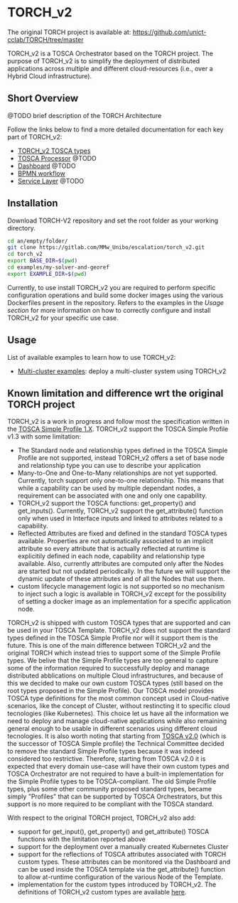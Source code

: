 # TORCH_v2

The original TORCH project is available at: https://github.com/unict-cclab/TORCH/tree/master

TORCH_v2 is a TOSCA Orchestrator based on the TORCH project. The purpose of TORCH_v2 is to simplify the deployment of distributed applications across multiple and different cloud-resources (i.e., over a Hybrid Cloud infrastructure). 

 
## Short Overview

@TODO brief description of the TORCH Architecture

Follow the links below to find a more detailed documentation for each key part of TORCH_v2:
- [TORCH_v2 TOSCA types](doc/TOSCA-torch-model/torch-model-index.md)
- [TOSCA Processor]() @TODO
- [Dashboard]() @TODO
- [BPMN workflow](doc/bpmn-plans/BPMN-doc-index.md) 
- [Service Layer]() @TODO 

## Installation

Download TORCH-V2 repository and set the root folder as your working directory.
```bash
cd an/empty/folder/
git clone https://gitlab.com/MMw_Unibo/escalation/torch_v2.git
cd torch_v2
export BASE_DIR=$(pwd)
cd examples/my-solver-and-georef
export EXAMPLE_DIR=$(pwd)
```
Currently, to use install TORCH_v2 you are required to perform specific configuration operations and build some docker images using the various Dockerfiles present in the repository. Refers to the examples in the *Usage section* for more information on how to correctly configure and install TORCH_v2 for your specific use case.

## Usage
List of available examples to learn how to use TORCH_v2:
  
- [Multi-cluster examples](examples/RVRPTW-and-compactor/pipeline.md): deploy a multi-cluster system using TORCH_v2

## Known limitation and difference wrt the original TORCH project
TORCH_v2 is a work in progress and follow most the specification written in the [TOSCA Simple Profile 1.X](https://docs.oasis-open.org/tosca/TOSCA-Simple-Profile-YAML/v1.3/TOSCA-Simple-Profile-YAML-v1.3.html). TORCH_v2 support the TOSCA Simple Profile v1.3 with some limitation:
- The Standard node and relationship types defined in the TOSCA Simple Profile are not supported, instead TORCH_v2 offers a set of base node and relationship type you can use to describe your application
- Many-to-One and One-to-Many relationships are not yet supported. Currently, torch support only one-to-one relationship. This means that while a capability can be used by multiple dependant nodes, a requirement can be associated with one and only one capability.
- TORCH_v2 support the TOSCA functions: get_property() and get_inputs(). Currently, TORCH_v2 support the get_attribute() function only when used in Interface inputs and linked to attributes related to a capability.
- Reflected Attributes are fixed and defined in the standard TOSCA types available. Properties are not automatically associated to an implicit attribute so every attribute that is actually reflected at runtime is explicitily defined in each node, capability and relationship type available. Also, currently attributes are computed only after the Nodes are started but not updated periodically. In the future we will support the dynamic update of these attributes and of all the Nodes that use them.
- custom lifecycle management logic is not supported so no mechanism to inject such a logic is available in TORCH_v2 except for the possibility of setting a docker image as an implementation for a specific application node.

TORCH_v2 is shipped with custom TOSCA types that are supported and can be used in your TOSCA Template. TORCH_v2 does not support the standard types defined in the TOSCA Simple Profile nor will it support them is the future. This is one of the main difference between TORCH_v2 and the original TORCH which instead tries to support some of the Simple Profile types. We belive that the Simple Profile types are too general to capture some of the information required to successfully deploy and manage distributed abblications on multiple Cloud infrastructures, and because of this we decided to make our own custom TOSCA types (still based on the root types proposed in the Simple Profile). Our TOSCA model provides TOSCA type definitions for the most common concept used in Cloud-native scenarios, like the concept of Cluster, without restincting it to specific cloud tecnologies (like Kubernetes). This choice let us have all the information we need to deploy and manage cloud-native applications while also remaining general enough to be usable in different scenarios using different cloud tecnologies. It is also worth noting that starting from [TOSCA v2.0](https://docs.oasis-open.org/tosca/TOSCA/v2.0/TOSCA-v2.0.html) (which is the successor of TOSCA Simple profile) the Technical Committee decided to remove the standard Simple Profile types because it was indeed considered too restrictive. Therefore, starting from TOSCA v2.0 it is expected that every domain use-case will have their own custom types and TOSCA Orchestrator are not required to have a built-in implementation for the Simple Profile types to be TOSCA-compliant. The old Simple Profile types, plus some other community proposed standard types, became simply "Profiles" that can be supported by TOSCA Orchestrators, but this support is no more required to be compliant with the TOSCA standard.

With respect to the original TORCH project, TORCH_v2 also add:
- support for get_input(), get_property() and get_attribute() TOSCA functions with the limitation reported above
- support for the deployment over a manually created Kubernetes Cluster
- support for the reflections of TOSCA attributes associated with TORCH custom types. These attributes can be monitored via the Dashboard and can be used inside the TOSCA template via the get_attribute() function to allow at-runtime configuration of the various Node of the Template.
- implementation for the custom types introduced by TORCH_v2. The definitions of TORCH_v2 custom types are available [here](dashboard/dashboard/public/json4tosca-parser/toscaparser/extensions/torch/TOSCA_torch_definition_1_0_1.yaml).